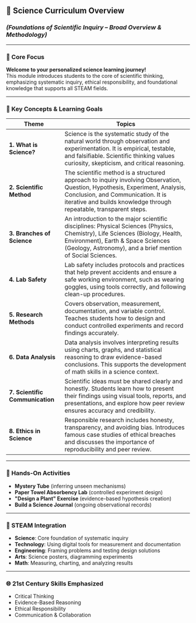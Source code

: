 ## 🔬 Science Curriculum Overview
### *(Foundations of Scientific Inquiry – Broad Overview & Methodology)*

---

### 🌟 Core Focus
**Welcome to your personalized science learning journey!**  
This module introduces students to the core of scientific thinking, emphasizing systematic inquiry, ethical responsibility, and foundational knowledge that supports all STEAM fields.

---

### 🧠 Key Concepts & Learning Goals
| Theme | Topics |
|-------|--------|
| **1. What is Science?** | Science is the systematic study of the natural world through observation and experimentation. It is empirical, testable, and falsifiable. Scientific thinking values curiosity, skepticism, and critical reasoning. |
| **2. Scientific Method** | The scientific method is a structured approach to inquiry involving Observation, Question, Hypothesis, Experiment, Analysis, Conclusion, and Communication. It is iterative and builds knowledge through repeatable, transparent steps. |
| **3. Branches of Science** | An introduction to the major scientific disciplines: Physical Sciences (Physics, Chemistry), Life Sciences (Biology, Health, Environment), Earth & Space Sciences (Geology, Astronomy), and a brief mention of Social Sciences. |
| **4. Lab Safety** | Lab safety includes protocols and practices that help prevent accidents and ensure a safe working environment, such as wearing goggles, using tools correctly, and following clean-up procedures. |
| **5. Research Methods** | Covers observation, measurement, documentation, and variable control. Teaches students how to design and conduct controlled experiments and record findings accurately. |
| **6. Data Analysis** | Data analysis involves interpreting results using charts, graphs, and statistical reasoning to draw evidence-based conclusions. This supports the development of math skills in a science context. |
| **7. Scientific Communication** | Scientific ideas must be shared clearly and honestly. Students learn how to present their findings using visual tools, reports, and presentations, and explore how peer review ensures accuracy and credibility. |
| **8. Ethics in Science** | Responsible research includes honesty, transparency, and avoiding bias. Introduces famous case studies of ethical breaches and discusses the importance of reproducibility and peer review. |

---

### 🧪 Hands-On Activities
- **Mystery Tube** (inferring unseen mechanisms)
- **Paper Towel Absorbency Lab** (controlled experiment design)
- **"Design a Plant" Exercise** (evidence-based hypothesis creation)
- **Build a Science Journal** (ongoing observational records)

---

### 🧩 STEAM Integration
- **Science**: Core foundation of systematic inquiry  
- **Technology**: Using digital tools for measurement and documentation  
- **Engineering**: Framing problems and testing design solutions  
- **Arts**: Science posters, diagramming experiments  
- **Math**: Measuring, charting, and analyzing results

---

### 🌐 21st Century Skills Emphasized
- Critical Thinking  
- Evidence-Based Reasoning  
- Ethical Responsibility  
- Communication & Collaboration

